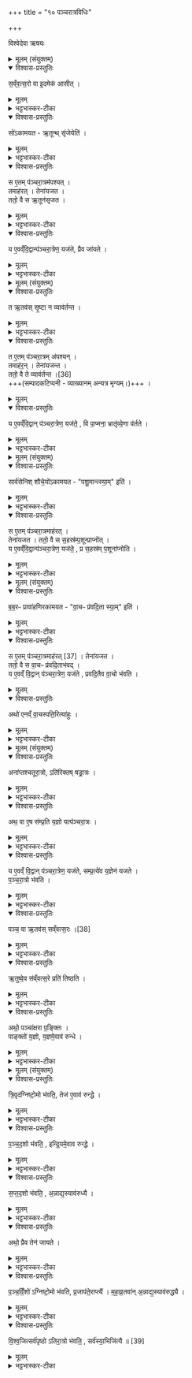 +++
title = "१० पञ्चरात्रविधिः"

+++

विश्वेदेवा ऋषयः
<details><summary>मूलम् (संयुक्तम्)</summary>

स॒व्ँव॒त्स॒रो वा इ॒दमेक॑ आसी॒त्सो॑ऽकामयत॒र्तून्त्सृ॑जे॒येति॒ स ए॒तम्प॑ञ्चरा॒त्रम॑पश्य॒त्तमाह॑र॒त्तेना॑यजत॒ ततो॒ वै स ऋ॒तून॑सृजत॒ य ए॒वव्ँवि॒द्वान्प॑ञ्चरा॒त्रेण॒ यज॑ते॒ प्रैव जा॑यते॒
</details>

<details open><summary>विश्वास-प्रस्तुतिः</summary>

स॒व्ँव॒त्स॒रो वा इ॒दमेक॑ आसीत् ।
</details>

<details><summary>मूलम्</summary>

स॒व्ँव॒त्स॒रो वा इ॒दमेक॑ आसीत् ।
</details>

<details><summary>भट्टभास्कर-टीका</summary>

1अथ पञ्च पञ्चरात्रा भवन्ति - संवत्सराख्यः प्रथमः' अभ्यासंग्यो द्वितीयः, उपशारद स्तृतीयः, अन्तर्महाव्रतश्चतुर्थः, पुरुषमेधः पञ्चमः । तत्र प्रथमो विधीयते - संवत्सरो वा इत्यादि ॥ इतरे त्वभ्यासंग्यादयः पञ्चरात्राश्शाखान्तरे द्रष्टव्याः । यदिदं दृश्यमानं ऋतुमासनक्षत्रादि, एतदात्माऽयं संवत्सरः पूर्वमेकरूपः ऋत्वादिविभागरहितः आसीत् ।
</details>

<details open><summary>विश्वास-प्रस्तुतिः</summary>

सो॑ऽकामयत  -  ऋ॒तून्थ् सृ॑जेयेति॑ ।  
</details>

<details><summary>मूलम्</summary>

सो॑ऽकामयत  -  ऋ॒तून्थ् सृ॑जेयेति॑ ।  
</details>

<details><summary>भट्टभास्कर-टीका</summary>

सोकमायत ऋत्वादीन् सृजेयेति । यद्वा - ऋतूंस्तावत्सृजेय ततश्च स्वयमेव मासादयो भविष्यन्तीति ।
</details>

<details open><summary>विश्वास-प्रस्तुतिः</summary>

स ए॒तम् प॑ञ्चरा॒त्रम॑पश्यत् ।   
तमाह॑रत् । तेना॑यजत ।  
ततो॒ वै स ऋ॒तून॑सृजत ।  
</details>

<details><summary>मूलम्</summary>

स ए॒तम् प॑ञ्चरा॒त्रम॑पश्यत् ।   
तमाह॑रत् । तेना॑यजत ।  
ततो॒ वै स ऋ॒तून॑सृजत ।  
</details>

<details><summary>भट्टभास्कर-टीका</summary>

स एतमित्यादि । गतम् ।
</details>

<details open><summary>विश्वास-प्रस्तुतिः</summary>

य ए॒वव्ँवि॒द्वान्प॑ञ्चरा॒त्रेण॒ यज॑ते, प्रैव जा॑यते ।
</details>

<details><summary>मूलम्</summary>

य ए॒वव्ँवि॒द्वान्प॑ञ्चरा॒त्रेण॒ यज॑ते, प्रैव जा॑यते ।
</details>

<details><summary>भट्टभास्कर-टीका</summary>

एवं विद्वान् प्रजायते प्रजावान्भवतीति ॥
</details>

<details><summary>मूलम् (संयुक्तम्)</summary>

त ऋ॒तव॑स्सृ॒ष्टा न व्याव॑र्तन्त॒ त ए॒तम्प॑ञ्चरा॒त्रम॑पश्य॒न्तमाह॑र॒न्तेना॑यजन्त॒ ततो॒ वै ते व्याव॑र्तन्त [36]  
य ए॒वव्ँवि॒द्वान्प॑ञ्चरा॒त्रेण॒ यज॑ते॒ वि पा॒प्मना॒ भ्रातृ॑व्ये॒णा व॑र्तते ।
</details>

<details open><summary>विश्वास-प्रस्तुतिः</summary>

त ऋ॒तव॑स् सृ॒ष्टा न व्याव॑र्तन्त ।
</details>

<details><summary>मूलम्</summary>

त ऋ॒तव॑स् सृ॒ष्टा न व्याव॑र्तन्त ।
</details>

<details><summary>भट्टभास्कर-टीका</summary>

2त ऋतव इत्यादि ॥ न व्यावर्तन्त विभक्तस्वभावभाजो नाभवन् एकरूपा एव सर्वेऽप्यृतवोभवन् । उक्तौ निघातसमासौ ।
</details>

<details open><summary>विश्वास-प्रस्तुतिः</summary>

त ए॒तम् प॑ञ्चरा॒त्रम् अ॑पश्यन् ।  
तमाह॑र॒न् । तेना॑यजन्त ।  
ततो॒ वै ते व्याव॑र्तन्त ।[36]  
+++(सम्पादकटिप्पनी - व्याख्यानम् अन्यत्र मृग्यम्।)+++ ।
</details>

<details><summary>मूलम्</summary>

त ए॒तम् प॑ञ्चरा॒त्रम् अ॑पश्यन् ।  
तमाह॑र॒न् । तेना॑यजन्त ।  
ततो॒ वै ते व्याव॑र्तन्त ।[36]  
+++(सम्पादकटिप्पनी - व्याख्यानम् अन्यत्र मृग्यम्।)+++ ।
</details>

<details open><summary>विश्वास-प्रस्तुतिः</summary>

य ए॒वव्ँवि॒द्वान् प॑ञ्चरा॒त्रेण॒ यज॑ते॒ ,
वि पा॒प्मना॒ भ्रातृ॑व्ये॒णा व॑र्तते ।
</details>

<details><summary>मूलम्</summary>

य ए॒वव्ँवि॒द्वान् प॑ञ्चरा॒त्रेण॒ यज॑ते॒ ,
वि पा॒प्मना॒ भ्रातृ॑व्ये॒णा व॑र्तते ।
</details>

<details><summary>भट्टभास्कर-टीका</summary>

एवं विद्वान् पाप्मना भ्रातृव्येण च व्यावर्तते तद्रहित एव भवति ॥
</details>

<details><summary>मूलम् (संयुक्तम्)</summary>

सार्व॑सेनिश्शौचे॒यो॑ऽकामयत पशु॒मान्त्स्या॒मिति॒ स ए॒तम्प॑ञ्चरा॒त्रमाह॑र॒त्तेना॑यजत॒ ततो॒ वै स स॒हस्र॑म्प॒शून्प्राप्नो॒द्य ए॒वव्ँवि॒द्वान्प॑ञ्चरा॒त्रेण॒ यज॑ते॒ प्र स॒हस्र॑म्प॒शूना॑प्नोति ।
</details>

<details open><summary>विश्वास-प्रस्तुतिः</summary>

सार्व॑सेनिश् शौचे॒यो॑ऽकामयत - "पशु॒मान्त्स्या॒म्" इति॑ ।
</details>

<details><summary>मूलम्</summary>

सार्व॑सेनिश् शौचे॒यो॑ऽकामयत - "पशु॒मान्त्स्या॒म्" इति॑ ।
</details>

<details><summary>भट्टभास्कर-टीका</summary>

3सार्वसेनिरित्यादि ॥ सर्वसेनः पिता तस्यापत्यं सार्वसेनिः । 'अत इञ्' । शुचिर्माता तस्या अपत्यम्, 'इतश्चानिञः' इति ढक् ।
पशुमान्स्यामित्यकामयत ।
</details>

<details open><summary>विश्वास-प्रस्तुतिः</summary>

स ए॒तम् प॑ञ्चरा॒त्रमाह॑रत् ।  
तेना॑यजत । ततो॒ वै स स॒हस्र॑म्प॒शून्प्राप्नो॑त् ।  
य ए॒वव्ँवि॒द्वान्प॑ञ्चरा॒त्रेण॒ यज॑ते॒ ,
प्र स॒हस्र॑म् प॒शूना॑प्नोति ।
</details>

<details><summary>मूलम्</summary>

स ए॒तम् प॑ञ्चरा॒त्रमाह॑रत् ।  
तेना॑यजत । ततो॒ वै स स॒हस्र॑म्प॒शून्प्राप्नो॑त् ।  
य ए॒वव्ँवि॒द्वान्प॑ञ्चरा॒त्रेण॒ यज॑ते॒ ,
प्र स॒हस्र॑म् प॒शूना॑प्नोति ।
</details>

<details><summary>भट्टभास्कर-टीका</summary>

गतमन्यत् ॥ +++(सम्पादकटिप्पनी - व्याख्यानम् अन्यत्र मृग्यम्।)+++ ।
</details>

<details><summary>मूलम् (संयुक्तम्)</summary>

बब॒रᳶ प्रावा॑हणिरकामयत वा॒चᳶ प्र॑वदि॒ता स्या॒मिति॒ स ए॒तम्प॑ञ्चरा॒त्रमा [37]
अ॒ह॒र॒त्तेना॑यजत॒ ततो॒ वै स वा॒चᳶ प्र॑वदि॒ताभ॑व॒द्य ए॒वव्ँवि॒द्वान्प॑ञ्चरा॒त्रेण॒ यज॑ते प्रवदि॒तैव वा॒चो भ॑व॒त्यथो॑ एनव्ँवा॒चस्पति॒रित्या॑हुः ।
</details>

<details open><summary>विश्वास-प्रस्तुतिः</summary>

ब॒ब॒रᳶ प्रावा॑हणिरकामयत -
"वा॒चᳶ प्र॑वदि॒ता स्या॒म्" इति॑  ।
</details>

<details><summary>मूलम्</summary>

ब॒ब॒रᳶ प्रावा॑हणिरकामयत -
"वा॒चᳶ प्र॑वदि॒ता स्या॒म्" इति॑  ।
</details>

<details><summary>भट्टभास्कर-टीका</summary>

4बबर इत्यादि ॥ प्रावाहाणिः प्रवाहणस्यापत्यं बबरो नामाकामयत । वाचः कृत्स्नायाः श्रुतिस्मृतिरूपायाः प्रवदिता प्रवक्ता व्याख्याता स्यामिति ।
</details>

<details open><summary>विश्वास-प्रस्तुतिः</summary>

स ए॒तम् प॑ञ्चरा॒त्रमाह॑रत् [37] ।
तेना॑यजत ।  
ततो॒ वै स वा॒चᳶ प्र॑वदि॒ताभ॑वद् ।  
य ए॒वव्ँ वि॒द्वान् प॑ञ्चरा॒त्रेण॒ यज॑ते ,
प्रवदि॒तैव वा॒चो भ॑वति ।
</details>

<details><summary>मूलम्</summary>

स ए॒तम् प॑ञ्चरा॒त्रमाह॑रत् [37] ।
तेना॑यजत ।  
ततो॒ वै स वा॒चᳶ प्र॑वदि॒ताभ॑वद् ।  
य ए॒वव्ँ वि॒द्वान् प॑ञ्चरा॒त्रेण॒ यज॑ते ,
प्रवदि॒तैव वा॒चो भ॑वति ।
</details>

<details open><summary>विश्वास-प्रस्तुतिः</summary>

अथो॑ एनव्ँ वा॒चस्पति॒रित्या॑हुः ।
</details>

<details><summary>मूलम्</summary>

अथो॑ एनव्ँ वा॒चस्पति॒रित्या॑हुः ।
</details>

<details><summary>भट्टभास्कर-टीका</summary>

अथो इति । अपि चैनं वाचस्पतिरित्याहुः वाचः प्रभवितेत्याहुः वाचः प्रभुत्वेन लोके ख्यातिं गच्छति । उक्तौ स्वरसमासौ ॥
</details>

<details><summary>मूलम् (संयुक्तम्)</summary>

अना॑प्तश्चतूरा॒त्रोऽति॑रिक्तष्षड्रा॒त्रोऽथ॒ वा ए॒ष स॑म्प्र॒ति य॒ज्ञो यत्प॑ञ्चरा॒त्रो य ए॒वव्ँवि॒द्वान्प॑ञ्चरा॒त्रेण॒ यज॑ते सम्प्र॒त्ये॑व य॒ज्ञेन॑ यजते पञ्चरा॒त्रो भ॑वति॒ पञ्च॒ वा ऋ॒तव॑स्सव्ँवत्स॒रः [38]  
ऋ॒तुष्वे॒व स॑व्ँवत्स॒रे प्रति॑ तिष्ठ॒त्यथो॒ पञ्चा॑क्षरा प॒ङ्क्तिᳶ पाङ्क्तो॑ य॒ज्ञो य॒ज्ञमे॒वाव॑ रुन्द्धे
</details>

<details open><summary>विश्वास-प्रस्तुतिः</summary>

अना॑प्तश्चतूरा॒त्रो,
ऽति॑रिक्तष् षड्रा॒त्रः ।
</details>

<details><summary>मूलम्</summary>

अना॑प्तश्चतूरा॒त्रो,
ऽति॑रिक्तष् षड्रा॒त्रः ।
</details>

<details><summary>भट्टभास्कर-टीका</summary>

5अनाप्त इत्यादि ॥ अत्रैव वक्ष्यते 'पञ्चाक्षरा पङ्क्तिः पाङ्क्तो यज्ञः' इति । तेनाभिप्रायेणेदमुच्यते । तत्पाङ्क्तं यज्ञस्वरूपं, अनाप्तः चतूरात्रः ऊनत्वादप्राप्तः । षड्रात्रस्तु पाङ्क्तस्वरूपमतिरिक्तः अतिक्रम्य वर्तते अधिकत्वात् ।
</details>

<details open><summary>विश्वास-प्रस्तुतिः</summary>

अथ॒ वा ए॒ष स॑म्प्र॒ति य॒ज्ञो यत्प॑ञ्चरा॒त्रः ।
</details>

<details><summary>मूलम्</summary>

अथ॒ वा ए॒ष स॑म्प्र॒ति य॒ज्ञो यत्प॑ञ्चरा॒त्रः ।
</details>

<details><summary>भट्टभास्कर-टीका</summary>

अथेदानीमेव पञ्चरात्रः संप्रति यज्ञः, अन्यूनानतिरिक्तपाङ्क्तस्वरूपवान्यज्ञः ।
</details>

<details open><summary>विश्वास-प्रस्तुतिः</summary>

य ए॒वव्ँ वि॒द्वान् प॑ञ्चरा॒त्रेण॒ यज॑ते,
सम्प्र॒त्ये॑व य॒ज्ञेन॑ यजते ।  
प॒ञ्च॒रा॒त्रो भ॑वति ।
</details>

<details><summary>मूलम्</summary>

य ए॒वव्ँ वि॒द्वान् प॑ञ्चरा॒त्रेण॒ यज॑ते,
सम्प्र॒त्ये॑व य॒ज्ञेन॑ यजते ।  
प॒ञ्च॒रा॒त्रो भ॑वति ।
</details>

<details><summary>भट्टभास्कर-टीका</summary>

प्रतिप्रत्या संगतं संप्रति, तिष्ठद्गुप्रभृतित्वादव्ययीभावः, निरुदकादिर्द्रष्टव्यः । संप्रत्येवेति । अन्यूनानतिरिक्तयज्ञस्वरूपवतेत्यर्थः ।
</details>

<details open><summary>विश्वास-प्रस्तुतिः</summary>

पञ्च॒ वा ऋ॒तव॑स् सव्ँवत्स॒रः ।[38]
</details>

<details><summary>मूलम्</summary>

पञ्च॒ वा ऋ॒तव॑स् सव्ँवत्स॒रः ।[38]
</details>

<details><summary>भट्टभास्कर-टीका</summary>

पञ्च वा ऋतव इति । हेमन्तशिशिरयोरेकत्वाभिप्रायमिदम् ।
</details>

<details open><summary>विश्वास-प्रस्तुतिः</summary>

ऋ॒तुष्वे॒व स॑व्ँवत्स॒रे प्रति॑ तिष्ठति ।
</details>

<details><summary>मूलम्</summary>

ऋ॒तुष्वे॒व स॑व्ँवत्स॒रे प्रति॑ तिष्ठति ।
</details>

<details><summary>भट्टभास्कर-टीका</summary>

ऋत्वात्मनि संवत्सरे प्रतिष्ठितो भवति पञ्चसंख्यान्वयात् ।
</details>

<details open><summary>विश्वास-प्रस्तुतिः</summary>

अथो॒ पञ्चा॑क्षरा प॒ङ्क्तिः ।  
पाङ्क्तो॑ य॒ज्ञो, य॒ज्ञमे॒वाव॑  रुन्धे ।
</details>

<details><summary>मूलम्</summary>

अथो॒ पञ्चा॑क्षरा प॒ङ्क्तिः ।  
पाङ्क्तो॑ य॒ज्ञो, य॒ज्ञमे॒वाव॑  रुन्धे ।
</details>

<details><summary>भट्टभास्कर-टीका</summary>

अथो अपि च पञ्चाक्षरा पङ्क्तिः पाङ्क्तो यज्ञः पङ्क्तिप्रभवत्वाद्धानादिपञ्चकप्रभवत्वाद्वा । उत्सादित्वादञ् ॥
</details>

<details><summary>मूलम् (संयुक्तम्)</summary>

त्रि॒वृद॑ग्निष्टो॒मो भ॑वति॒ तेज॑ ए॒वाव॑ रुन्द्धे पञ्चद॒शो भ॑वतीन्द्रि॒यमे॒वाव॑ रुन्द्धे सप्तद॒शो भ॑वत्य॒न्नाद्य॒स्याव॑रुद्ध्या॒ अथो॒ प्रैव तेन॑ जायते पञ्चविँ॒शो॑ऽग्निष्टो॒मो भ॑वति प्र॒जाप॑ते॒राप्त्यै॑ महाव्र॒तवा॑न॒न्नाद्य॒स्याव॑रुद्ध्यै विश्व॒जित्सर्व॑पृष्ठोऽतिरा॒त्रो भ॑वति॒ सर्व॑स्या॒भिजि॑त्यै ॥ [39]  
</details>

<details open><summary>विश्वास-प्रस्तुतिः</summary>

त्रि॒वृद॑ग्निष्टो॒मो भ॑वति॒,
तेज॑ ए॒वाव॑ रुन्द्धे ।
</details>

<details><summary>मूलम्</summary>

त्रि॒वृद॑ग्निष्टो॒मो भ॑वति॒,
तेज॑ ए॒वाव॑ रुन्द्धे ।
</details>

<details><summary>भट्टभास्कर-टीका</summary>

6त्रिवृदित्यादि ॥ त्रिवृदग्निष्टोमः प्रथममहर्भवति तेजोवरुद्ध्यै तद्भवति त्रिवृता सहोत्पन्नत्वात् ।
</details>

<details open><summary>विश्वास-प्रस्तुतिः</summary>

प॒ञ्च॒द॒शो भ॑वति॒ ,
इन्द्रि॒यमे॒वाव रुन्द्धे ।
</details>

<details><summary>मूलम्</summary>

प॒ञ्च॒द॒शो भ॑वति॒ ,
इन्द्रि॒यमे॒वाव रुन्द्धे ।
</details>

<details><summary>भट्टभास्कर-टीका</summary>

पञ्चदशो द्वितीयमहः उक्थ्यः इन्द्रियस्यावरुद्ध्यै, इन्द्रियेण सहोत्पन्नत्वात् ।
</details>

<details open><summary>विश्वास-प्रस्तुतिः</summary>

स॒प्त॒द॒शो भ॑वति॒ ,
अ॒न्नाद्य॒स्याव॑रुध्यै ।
</details>

<details><summary>मूलम्</summary>

स॒प्त॒द॒शो भ॑वति॒ ,
अ॒न्नाद्य॒स्याव॑रुध्यै ।
</details>

<details><summary>भट्टभास्कर-टीका</summary>

सप्तदशस्तृतीयमहः अन्नाद्यस्यावरुद्ध्यै, अनयोरन्नस्थाने उत्पन्नत्वात् ।
</details>

<details open><summary>विश्वास-प्रस्तुतिः</summary>

अथो॒ प्रैव तेन॑ जायते ।
</details>

<details><summary>मूलम्</summary>

अथो॒ प्रैव तेन॑ जायते ।
</details>

<details><summary>भट्टभास्कर-टीका</summary>

अथो अपि च तेन सप्तदशेनाह्ना प्रजायते तस्य प्रजाहेतुत्वात् ।
</details>

<details open><summary>विश्वास-प्रस्तुतिः</summary>

प॒ञ्च॒विँ॒शो॑ ऽग्निष्टो॒मो भ॑वति, प्र॒जाप॑ते॒राप्त्यै॑ ।
म॒हा॒व्र॒तवा॑न् अ॒न्नाद्य॒स्याव॑रुद्ध्यै ।
</details>

<details><summary>मूलम्</summary>

प॒ञ्च॒विँ॒शो॑ ऽग्निष्टो॒मो भ॑वति, प्र॒जाप॑ते॒राप्त्यै॑ ।
म॒हा॒व्र॒तवा॑न् अ॒न्नाद्य॒स्याव॑रुद्ध्यै ।
</details>

<details><summary>भट्टभास्कर-टीका</summary>

पञ्चविंशोग्नि- ष्टोमः चतुर्थमहः प्रजापतेराप्त्यै प्रजापतेः पञ्चविंशतित्वात् ।
महाव्रतवानयं भवति अह्नोसंभवात् । महाव्रतधर्मवान् तदीयस्तोत्रवानित्यन्ये । अन्नाद्यस्यावरुद्धयै, तस्यान्नहेतुत्वात् । यथोक्तं महाव्रते 'तदन्नं पञ्चविंशमभवत्' इति ।
</details>

<details open><summary>विश्वास-प्रस्तुतिः</summary>

वि॒श्व॒जित्सर्व॑पृष्ठो ऽतिरा॒त्रो भ॑वति॒ ,
सर्व॑स्या॒भिजि॑त्यै ॥ [39]
</details>

<details><summary>मूलम्</summary>

वि॒श्व॒जित्सर्व॑पृष्ठो ऽतिरा॒त्रो भ॑वति॒ ,
सर्व॑स्या॒भिजि॑त्यै ॥ [39]
</details>

<details><summary>भट्टभास्कर-टीका</summary>

विश्वजित् सर्वपृष्ठोतिरात्र पञ्चममहः । विश्वजित् सहस्रदक्षिणत्वादिधर्मः सर्वपृष्ठः रथन्तरबृहद्वैरूपवैराजशाक्वररैवतपृष्ठः सर्वस्याभिजयार्थं भवति । सर्वपृष्ठः 'तादौ च' इति गतेः प्रकृतिस्वरत्वम् । त्रिवृदादयो निरुक्ताः ॥

इति सप्तमे प्रथमे दशमोनुवाकः ॥
</details>
